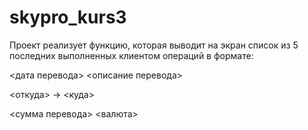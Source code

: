 # skypro_kurs3
Проект реализует функцию, которая выводит на экран список из 5 последних 
выполненных клиентом операций в формате:

<дата перевода> <описание перевода>

<откуда> -> <куда>

<сумма перевода> <валюта>
